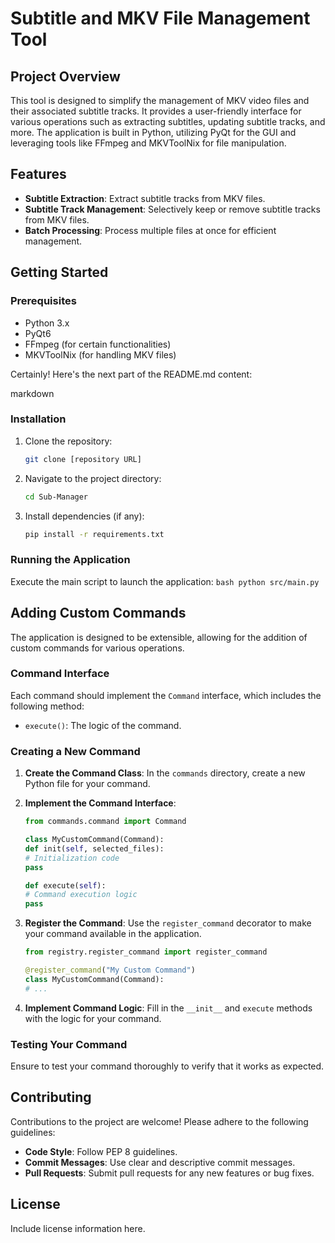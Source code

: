 # Subtitle and MKV File Management Tool

## Project Overview

This tool is designed to simplify the management of MKV video files and their associated subtitle tracks. It provides a user-friendly interface for various operations such as extracting subtitles, updating subtitle tracks, and more. The application is built in Python, utilizing PyQt for the GUI and leveraging tools like FFmpeg and MKVToolNix for file manipulation.

## Features

- **Subtitle Extraction**: Extract subtitle tracks from MKV files.
- **Subtitle Track Management**: Selectively keep or remove subtitle tracks from MKV files.
- **Batch Processing**: Process multiple files at once for efficient management.

## Getting Started

### Prerequisites

- Python 3.x
- PyQt6
- FFmpeg (for certain functionalities)
- MKVToolNix (for handling MKV files)

Certainly! Here's the next part of the README.md content:

markdown

### Installation

1. Clone the repository:
   ```bash
   git clone [repository URL]
   ```

2. Navigate to the project directory:
    ```bash
    cd Sub-Manager
    ```

3. Install dependencies (if any):
    ```bash
    pip install -r requirements.txt
    ```


### Running the Application

Execute the main script to launch the application:
    ```bash
    python src/main.py
    ```

## Adding Custom Commands

The application is designed to be extensible, allowing for the addition of custom commands for various operations.

### Command Interface

Each command should implement the `Command` interface, which includes the following method:

- `execute()`: The logic of the command.

### Creating a New Command

1. **Create the Command Class**: In the `commands` directory, create a new Python file for your command.

2. **Implement the Command Interface**:
    ```python
    from commands.command import Command

    class MyCustomCommand(Command):
    def init(self, selected_files):
    # Initialization code
    pass

    def execute(self):
    # Command execution logic
    pass
    ```

3. **Register the Command**: Use the `register_command` decorator to make your command available in the application.
    ```python
    from registry.register_command import register_command

    @register_command("My Custom Command")
    class MyCustomCommand(Command):
    # ...    
    ```


4. **Implement Command Logic**: Fill in the `__init__` and `execute` methods with the logic for your command.

### Testing Your Command

Ensure to test your command thoroughly to verify that it works as expected.

## Contributing

Contributions to the project are welcome! Please adhere to the following guidelines:

- **Code Style**: Follow PEP 8 guidelines.
- **Commit Messages**: Use clear and descriptive commit messages.
- **Pull Requests**: Submit pull requests for any new features or bug fixes.

## License

Include license information here.
